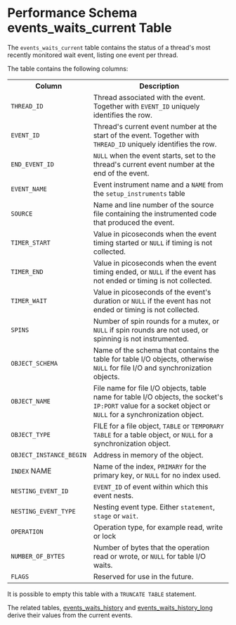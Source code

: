 # Performance Schema events_waits_current Table

The `events_waits_current` table contains the status of a thread's most recently monitored wait event, listing one event per thread.

The table contains the following columns:

<table><tbody><tr><th>Column</th><th>Description</th></tr>
<tr><td><code>THREAD_ID</code></td><td>Thread associated with the event. Together with <code>EVENT_ID</code> uniquely identifies the row.</td></tr>
<tr><td><code>EVENT_ID</code></td><td>Thread's current event number at the start of the event. Together with <code>THREAD_ID</code> uniquely identifies the row.</td></tr>
<tr><td><code>END_EVENT_ID</code></td><td><code>NULL</code> when the event starts, set to the thread's current event number at the end of the event.</td></tr>
<tr><td><code>EVENT_NAME</code></td><td>Event instrument name and a <code>NAME</code> from the <code>setup_instruments</code> table</td></tr>
<tr><td><code>SOURCE</code></td><td>Name and line number of the source file containing the instrumented code that produced the event.</td></tr>
<tr><td><code>TIMER_START</code></td><td>Value in picoseconds when the event timing started or <code>NULL</code> if timing is not collected.</td></tr>
<tr><td><code>TIMER_END</code></td><td>Value in picoseconds when the event timing ended, or <code>NULL</code> if the event has not ended or timing is not collected.</td></tr>
<tr><td><code>TIMER_WAIT</code></td><td>Value in picoseconds of the event's duration or <code>NULL</code> if the event has not ended or timing is not collected.</td></tr>
<tr><td><code>SPINS</code></td><td>Number of spin rounds for a mutex, or <code>NULL</code> if spin rounds are not used, or spinning is not instrumented.</td></tr>
<tr><td><code>OBJECT_SCHEMA</code></td><td>Name of the schema that contains the table for table I/O objects, otherwise <code>NULL</code> for file I/O and synchronization objects.</td></tr>
<tr><td><code>OBJECT_NAME</code></td><td>File name for file I/O objects, table name for table I/O objects, the socket's <code>IP:PORT</code> value for a socket object or <code>NULL</code> for a synchronization object.</td></tr>
<tr><td><code>OBJECT_TYPE</code></td><td>FILE for a file object, <code>TABLE</code> or <code>TEMPORARY TABLE</code> for a table object, or <code>NULL</code> for a synchronization object.</td></tr>
<tr><td><code>OBJECT_INSTANCE_BEGIN</code></td><td>Address in memory of the object.</td></tr>
<tr><td><code>INDEX</code> NAME</td><td>Name of the index, <code>PRIMARY</code> for the primary key, or <code>NULL</code> for no index used.</td></tr>
<tr><td><code>NESTING_EVENT_ID</code></td><td><code>EVENT_ID</code> of event within which this event nests.</td></tr>
<tr><td><code>NESTING_EVENT_TYPE</code></td><td>Nesting event type. Either <code>statement</code>, <code>stage</code> or <code>wait</code>.</td></tr>
<tr><td><code>OPERATION</code></td><td>Operation type, for example read, write or lock</td></tr>
<tr><td><code>NUMBER_OF_BYTES</code></td><td>Number of bytes that the operation read or wrote, or <code>NULL</code> for table I/O waits.</td></tr>
<tr><td><code>FLAGS</code></td><td>Reserved for use in the future.</td></tr>
</tbody></table>

It is possible to empty this table with a `TRUNCATE TABLE` statement.

The related tables, [events_waits_history](/sql-statements-structure/sql-statements/administrative-sql-statements/system-tables/performance-schema/performance-schema-tables/performance-schema-events_waits_history-table/) and [events_waits_history_long](/sql-statements-structure/sql-statements/administrative-sql-statements/system-tables/performance-schema/performance-schema-tables/performance-schema-events_waits_history_long-table/) derive their values from the current events.